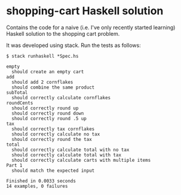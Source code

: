 # shopping-cart Haskell solution

Contains the code for a naive (i.e. I've only recently started learning) Haskell solution to the shopping cart problem.

It was developed using stack.  Run the tests as follows:

```shell
$ stack runhaskell *Spec.hs

empty
  should create an empty cart
add
  should add 2 cornflakes
  should combine the same product
subTotal
  should correctly calculate cornflakes
roundCents
  should correctly round up
  should correctly round down
  should correctly round .5 up
tax
  should correctly tax cornflakes
  should correctly calculate no tax
  should correctly round the tax
total
  should correctly calculate total with no tax
  should correctly calculate total with tax
  should correctly calculate carts with multiple items
Part 1
  should match the expected input

Finished in 0.0033 seconds
14 examples, 0 failures
```